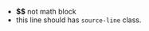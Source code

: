 - <span data-source-line="0" class="source-line list-item-line" style="margin:0;"></span> <strong>$$</strong> not math block
- <span data-source-line="1" class="source-line list-item-line" style="margin:0;"></span> this line should has `source-line` class.  


<p data-source-line="2" class="source-line empty-line final-line end-of-document" style="margin:0;"></p>

